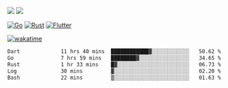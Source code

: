 [![](https://img.shields.io/badge/Windows_11-Pro-292e33?style=flat-square&logo=windows&logoColor=ffffff)](https://www.microsoft.com/en-us/windows/)
[![](https://img.shields.io/badge/macOS-Sonoma-292e33?style=flat-square&logo=apple&logoColor=ffffff)](https://www.apple.com/macbook-pro/) 

[![Go](https://img.shields.io/badge/-Go-DEA584?style=flat&logo=go&logoColor=000000)](https://golang.org/)
[![Rust](https://img.shields.io/badge/-Rust-DEA584?style=flat&logo=rust&logoColor=000000)](https://www.rust-lang.org)
[![Flutter](https://img.shields.io/badge/-Flutter-DEA584?style=flat&logo=flutter&logoColor=000000)](https://flutter.dev/)

[![wakatime](https://wakatime.com/badge/user/9bb0c784-91ca-4b5c-8e9c-b13ece0f7b09.svg)](https://wakatime.com/@9bb0c784-91ca-4b5c-8e9c-b13ece0f7b09)


<!--START_SECTION:waka-->

```txt
Dart             11 hrs 40 mins  ████████████▓░░░░░░░░░░░░   50.62 %
Go               7 hrs 59 mins   ████████▓░░░░░░░░░░░░░░░░   34.65 %
Rust             1 hr 33 mins    █▓░░░░░░░░░░░░░░░░░░░░░░░   06.73 %
Log              30 mins         ▓░░░░░░░░░░░░░░░░░░░░░░░░   02.20 %
Bash             22 mins         ▒░░░░░░░░░░░░░░░░░░░░░░░░   01.63 %
```

<!--END_SECTION:waka-->
